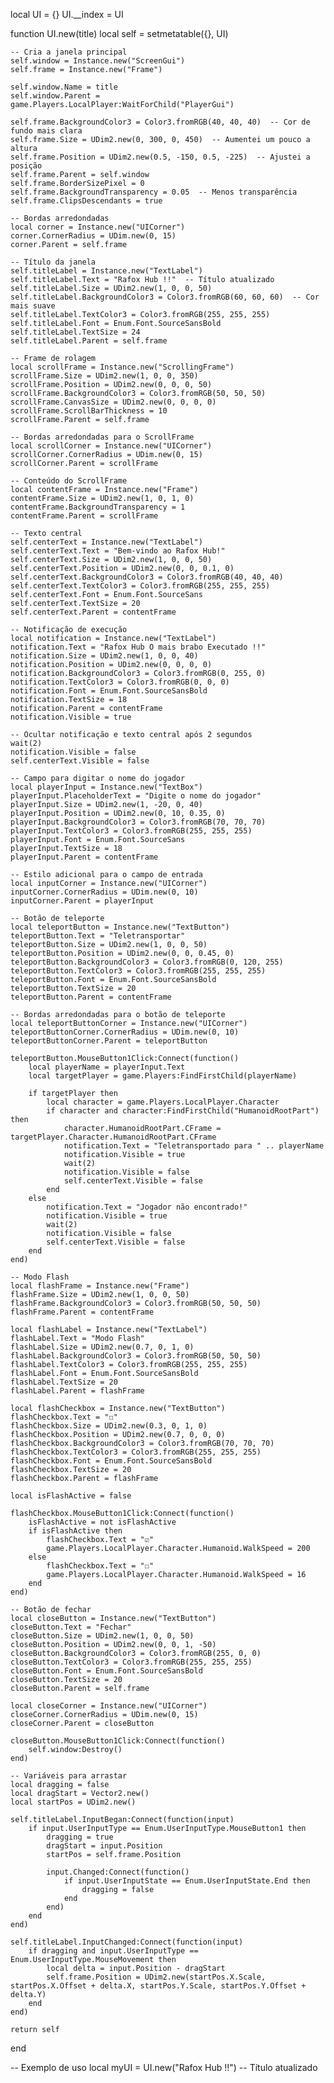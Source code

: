 local UI = {}
UI.__index = UI

function UI.new(title)
    local self = setmetatable({}, UI)

    -- Cria a janela principal
    self.window = Instance.new("ScreenGui")
    self.frame = Instance.new("Frame")
    
    self.window.Name = title
    self.window.Parent = game.Players.LocalPlayer:WaitForChild("PlayerGui")
    
    self.frame.BackgroundColor3 = Color3.fromRGB(40, 40, 40)  -- Cor de fundo mais clara
    self.frame.Size = UDim2.new(0, 300, 0, 450)  -- Aumentei um pouco a altura
    self.frame.Position = UDim2.new(0.5, -150, 0.5, -225)  -- Ajustei a posição
    self.frame.Parent = self.window
    self.frame.BorderSizePixel = 0
    self.frame.BackgroundTransparency = 0.05  -- Menos transparência
    self.frame.ClipsDescendants = true

    -- Bordas arredondadas
    local corner = Instance.new("UICorner")
    corner.CornerRadius = UDim.new(0, 15)
    corner.Parent = self.frame

    -- Título da janela
    self.titleLabel = Instance.new("TextLabel")
    self.titleLabel.Text = "Rafox Hub !!"  -- Título atualizado
    self.titleLabel.Size = UDim2.new(1, 0, 0, 50)
    self.titleLabel.BackgroundColor3 = Color3.fromRGB(60, 60, 60)  -- Cor mais suave
    self.titleLabel.TextColor3 = Color3.fromRGB(255, 255, 255)
    self.titleLabel.Font = Enum.Font.SourceSansBold
    self.titleLabel.TextSize = 24
    self.titleLabel.Parent = self.frame

    -- Frame de rolagem
    local scrollFrame = Instance.new("ScrollingFrame")
    scrollFrame.Size = UDim2.new(1, 0, 0, 350)
    scrollFrame.Position = UDim2.new(0, 0, 0, 50)
    scrollFrame.BackgroundColor3 = Color3.fromRGB(50, 50, 50)
    scrollFrame.CanvasSize = UDim2.new(0, 0, 0, 0)
    scrollFrame.ScrollBarThickness = 10
    scrollFrame.Parent = self.frame

    -- Bordas arredondadas para o ScrollFrame
    local scrollCorner = Instance.new("UICorner")
    scrollCorner.CornerRadius = UDim.new(0, 15)
    scrollCorner.Parent = scrollFrame

    -- Conteúdo do ScrollFrame
    local contentFrame = Instance.new("Frame")
    contentFrame.Size = UDim2.new(1, 0, 1, 0)
    contentFrame.BackgroundTransparency = 1
    contentFrame.Parent = scrollFrame

    -- Texto central
    self.centerText = Instance.new("TextLabel")
    self.centerText.Text = "Bem-vindo ao Rafox Hub!"
    self.centerText.Size = UDim2.new(1, 0, 0, 50)
    self.centerText.Position = UDim2.new(0, 0, 0.1, 0)
    self.centerText.BackgroundColor3 = Color3.fromRGB(40, 40, 40)
    self.centerText.TextColor3 = Color3.fromRGB(255, 255, 255)
    self.centerText.Font = Enum.Font.SourceSans
    self.centerText.TextSize = 20
    self.centerText.Parent = contentFrame

    -- Notificação de execução
    local notification = Instance.new("TextLabel")
    notification.Text = "Rafox Hub O mais brabo Executado !!"
    notification.Size = UDim2.new(1, 0, 0, 40)
    notification.Position = UDim2.new(0, 0, 0, 0)
    notification.BackgroundColor3 = Color3.fromRGB(0, 255, 0)
    notification.TextColor3 = Color3.fromRGB(0, 0, 0)
    notification.Font = Enum.Font.SourceSansBold
    notification.TextSize = 18
    notification.Parent = contentFrame
    notification.Visible = true

    -- Ocultar notificação e texto central após 2 segundos
    wait(2)
    notification.Visible = false
    self.centerText.Visible = false

    -- Campo para digitar o nome do jogador
    local playerInput = Instance.new("TextBox")
    playerInput.PlaceholderText = "Digite o nome do jogador"
    playerInput.Size = UDim2.new(1, -20, 0, 40)
    playerInput.Position = UDim2.new(0, 10, 0.35, 0)
    playerInput.BackgroundColor3 = Color3.fromRGB(70, 70, 70)
    playerInput.TextColor3 = Color3.fromRGB(255, 255, 255)
    playerInput.Font = Enum.Font.SourceSans
    playerInput.TextSize = 18
    playerInput.Parent = contentFrame

    -- Estilo adicional para o campo de entrada
    local inputCorner = Instance.new("UICorner")
    inputCorner.CornerRadius = UDim.new(0, 10)
    inputCorner.Parent = playerInput

    -- Botão de teleporte
    local teleportButton = Instance.new("TextButton")
    teleportButton.Text = "Teletransportar"
    teleportButton.Size = UDim2.new(1, 0, 0, 50)
    teleportButton.Position = UDim2.new(0, 0, 0.45, 0)
    teleportButton.BackgroundColor3 = Color3.fromRGB(0, 120, 255)
    teleportButton.TextColor3 = Color3.fromRGB(255, 255, 255)
    teleportButton.Font = Enum.Font.SourceSansBold
    teleportButton.TextSize = 20
    teleportButton.Parent = contentFrame

    -- Bordas arredondadas para o botão de teleporte
    local teleportButtonCorner = Instance.new("UICorner")
    teleportButtonCorner.CornerRadius = UDim.new(0, 10)
    teleportButtonCorner.Parent = teleportButton

    teleportButton.MouseButton1Click:Connect(function()
        local playerName = playerInput.Text
        local targetPlayer = game.Players:FindFirstChild(playerName)

        if targetPlayer then
            local character = game.Players.LocalPlayer.Character
            if character and character:FindFirstChild("HumanoidRootPart") then
                character.HumanoidRootPart.CFrame = targetPlayer.Character.HumanoidRootPart.CFrame
                notification.Text = "Teletransportado para " .. playerName
                notification.Visible = true
                wait(2)
                notification.Visible = false
                self.centerText.Visible = false
            end
        else
            notification.Text = "Jogador não encontrado!"
            notification.Visible = true
            wait(2)
            notification.Visible = false
            self.centerText.Visible = false
        end
    end)

    -- Modo Flash
    local flashFrame = Instance.new("Frame")
    flashFrame.Size = UDim2.new(1, 0, 0, 50)
    flashFrame.BackgroundColor3 = Color3.fromRGB(50, 50, 50)
    flashFrame.Parent = contentFrame

    local flashLabel = Instance.new("TextLabel")
    flashLabel.Text = "Modo Flash"
    flashLabel.Size = UDim2.new(0.7, 0, 1, 0)
    flashLabel.BackgroundColor3 = Color3.fromRGB(50, 50, 50)
    flashLabel.TextColor3 = Color3.fromRGB(255, 255, 255)
    flashLabel.Font = Enum.Font.SourceSansBold
    flashLabel.TextSize = 20
    flashLabel.Parent = flashFrame

    local flashCheckbox = Instance.new("TextButton")
    flashCheckbox.Text = "☐"
    flashCheckbox.Size = UDim2.new(0.3, 0, 1, 0)
    flashCheckbox.Position = UDim2.new(0.7, 0, 0, 0)
    flashCheckbox.BackgroundColor3 = Color3.fromRGB(70, 70, 70)
    flashCheckbox.TextColor3 = Color3.fromRGB(255, 255, 255)
    flashCheckbox.Font = Enum.Font.SourceSansBold
    flashCheckbox.TextSize = 20
    flashCheckbox.Parent = flashFrame

    local isFlashActive = false

    flashCheckbox.MouseButton1Click:Connect(function()
        isFlashActive = not isFlashActive
        if isFlashActive then
            flashCheckbox.Text = "☑"
            game.Players.LocalPlayer.Character.Humanoid.WalkSpeed = 200
        else
            flashCheckbox.Text = "☐"
            game.Players.LocalPlayer.Character.Humanoid.WalkSpeed = 16
        end
    end)

    -- Botão de fechar
    local closeButton = Instance.new("TextButton")
    closeButton.Text = "Fechar"
    closeButton.Size = UDim2.new(1, 0, 0, 50)
    closeButton.Position = UDim2.new(0, 0, 1, -50)
    closeButton.BackgroundColor3 = Color3.fromRGB(255, 0, 0)
    closeButton.TextColor3 = Color3.fromRGB(255, 255, 255)
    closeButton.Font = Enum.Font.SourceSansBold
    closeButton.TextSize = 20
    closeButton.Parent = self.frame

    local closeCorner = Instance.new("UICorner")
    closeCorner.CornerRadius = UDim.new(0, 15)
    closeCorner.Parent = closeButton

    closeButton.MouseButton1Click:Connect(function()
        self.window:Destroy()
    end)

    -- Variáveis para arrastar
    local dragging = false
    local dragStart = Vector2.new()
    local startPos = UDim2.new()

    self.titleLabel.InputBegan:Connect(function(input)
        if input.UserInputType == Enum.UserInputType.MouseButton1 then
            dragging = true
            dragStart = input.Position
            startPos = self.frame.Position
            
            input.Changed:Connect(function()
                if input.UserInputState == Enum.UserInputState.End then
                    dragging = false
                end
            end)
        end
    end)

    self.titleLabel.InputChanged:Connect(function(input)
        if dragging and input.UserInputType == Enum.UserInputType.MouseMovement then
            local delta = input.Position - dragStart
            self.frame.Position = UDim2.new(startPos.X.Scale, startPos.X.Offset + delta.X, startPos.Y.Scale, startPos.Y.Offset + delta.Y)
        end
    end)

    return self
end

-- Exemplo de uso
local myUI = UI.new("Rafox Hub !!")  -- Título atualizado
